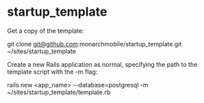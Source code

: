 startup_template
================

Get a copy of the template:

git clone git@github.com:monarchmobile/startup_template.git ~/sites/startup_template

Create a new Rails application as normal, specifying the path to the template script with the -m flag:

rails new <app_name> --database=postgresql -m ~/sites/startup_template/template.rb
